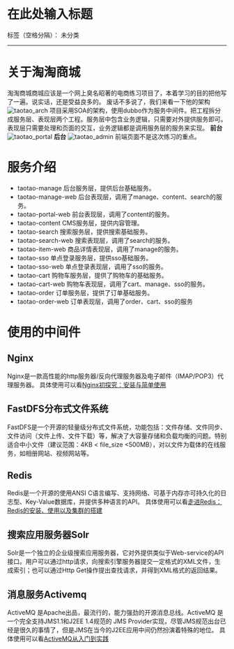 # 在此处输入标题

标签（空格分隔）： 未分类

---

# 关于淘淘商城 
淘淘商城商城应该是一个网上臭名昭著的电商练习项目了，本着学习的目的把他写了一遍。说实话，还是受益良多的。
废话不多说了，我们来看一下他的架构
![taotao_arch](http://ou3np1yz4.bkt.clouddn.com/taotao_arch.png)
项目采用SOA的架构，使用dubbo作为服务中间件。把工程拆分成服务层、表现层两个工程。服务层中包含业务逻辑，只需要对外提供服务即可。表现层只需要处理和页面的交互，业务逻辑都是调用服务层的服务来实现。
**前台**
![taotao_portal](http://ou3np1yz4.bkt.clouddn.com/taotao_portal.png)
**后台**
![taotao_admin](http://ou3np1yz4.bkt.clouddn.com/taotao_admin.png)
前端页面不是这次练习的重点。
# 服务介绍
- taotao-manage 
    后台服务层，提供后台基础服务。
- taotao-manage-web
    后台表现层，调用了manage、content、search的服务。
- taotao-portal-web
    前台表现层，调用了content的服务。
- taotao-content
    CMS服务层，提供内容管理。
- taotao-search
    搜索服务层，提供搜索基础服务。
- taotao-search-web
    搜索表现层，调用了search的服务。
- taotao-item-web
    商品详情表现层，调用了manage的服务。
- taotao-sso
    单点登录服务层，提供sso基础服务。
- taotao-sso-web
    单点登录表现层，调用了sso的服务。
- taotao-cart
    购物车服务层，提供了购物车的基础服务。
- taotao-cart-web
    购物车表现层，调用了cart、manage、sso的服务。
- taotao-order
    订单服务层，提供了订单基础服务。
- taotao-order-web
    订单表现层，调用了order、cart、sso的服务
# 使用的中间件
## Nginx
Nginx是一款高性能的http服务器/反向代理服务器及电子邮件（IMAP/POP3）代理服务器。
具体使用可以看[Nginx初探究：安装与简单使用](http://catalinali.top/2017/helloNginx/)
## FastDFS分布式文件系统
FastDFS是一个开源的轻量级分布式文件系统，功能包括：文件存储、文件同步、文件访问（文件上传、文件下载）等，解决了大容量存储和负载均衡的问题。特别适合中小文件（建议范围：4KB < file_size <500MB），对以文件为载体的在线服务，如相册网站、视频网站等。
## Redis
Redis是一个开源的使用ANSI C语言编写、支持网络、可基于内存亦可持久化的日志型、Key-Value数据库，并提供多种语言的API。
具体使用可以看[走进Redis：Redis的安装、使用以及集群的搭建](http://catalinali.top/2017/buildredis/)
## 搜索应用服务器Solr
Solr是一个独立的企业级搜索应用服务器，它对外提供类似于Web-service的API接口。用户可以通过http请求，向搜索引擎服务器提交一定格式的XML文件，生成索引；也可以通过Http Get操作提出查找请求，并得到XML格式的返回结果。
## 消息服务Activemq
ActiveMQ 是Apache出品，最流行的，能力强劲的开源消息总线。ActiveMQ 是一个完全支持JMS1.1和J2EE 1.4规范的 JMS Provider实现，尽管JMS规范出台已经是很久的事情了，但是JMS在当今的J2EE应用中间仍然扮演着特殊的地位。
具体使用可以看[ActiveMQ从入门到实践](http://catalinali.top/2017/useMQ/)